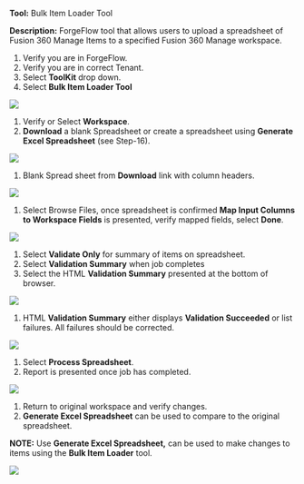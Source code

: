 **Tool:**  Bulk Item Loader Tool

**Description:**  ForgeFlow tool that allows users to upload a spreadsheet of Fusion 360 Manage Items to a specified Fusion 360 Manage workspace.

1. Verify you are in ForgeFlow.
2. Verify you are in correct Tenant.
3. Select **ToolKit** drop down.
4. Select **Bulk Item Loader Tool**

![](RackMultipart20220819-1-f48yh0_html_fe92d0a136e26d92.png)

1. Verify or Select **Workspace**.
2. **Download** a blank Spreadsheet or create a spreadsheet using **Generate Excel Spreadsheet** (see Step-16).

![](RackMultipart20220819-1-f48yh0_html_8ca1c38969781467.png)

1. Blank Spread sheet from **Download** link with column headers.

![](RackMultipart20220819-1-f48yh0_html_f1cf4de0e1e8de65.png)

1. Select Browse Files, once spreadsheet is confirmed **Map Input Columns to Workspace Fields** is presented, verify mapped fields, select **Done**.

![](RackMultipart20220819-1-f48yh0_html_f5ea1218bdfb6006.png)

1. Select **Validate Only** for summary of items on spreadsheet.
2. Select **Validation Summary** when job completes
3. Select the HTML **Validation Summary** presented at the bottom of browser.

![](RackMultipart20220819-1-f48yh0_html_71a91f1a565e52d8.png)

1. HTML **Validation Summary** either displays **Validation Succeeded** or list failures. All failures should be corrected.

![](RackMultipart20220819-1-f48yh0_html_ccc1ddec119c2178.png)

1. Select **Process Spreadsheet**.
2. Report is presented once job has completed.

![](RackMultipart20220819-1-f48yh0_html_bf4095041fc6ffd.png)

1. Return to original workspace and verify changes.
2. **Generate Excel Spreadsheet** can be used to compare to the original spreadsheet.

**NOTE:** Use **Generate Excel Spreadsheet,** can be used to make changes to items using the **Bulk Item Loader** tool.

![](RackMultipart20220819-1-f48yh0_html_7d79d786796d37d6.png)
